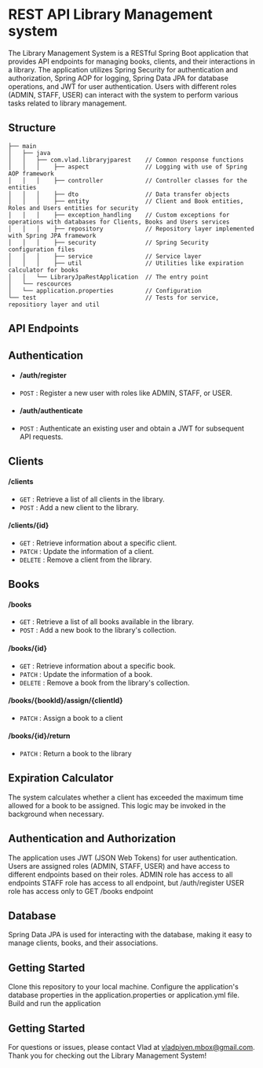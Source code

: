 # REST API Library Management system
The Library Management System is a RESTful Spring Boot application that provides API endpoints for managing books, clients, and their interactions in a library. The application utilizes Spring Security for authentication and authorization, Spring AOP for logging, Spring Data JPA for database operations, and JWT for user authentication. Users with different roles (ADMIN, STAFF, USER) can interact with the system to perform various tasks related to library management.

## Structure
```
├── main
│   ├── java          
│   │   ├── com.vlad.libraryjparest    // Common response functions
│   │   │    ├── aspect                // Logging with use of Spring AOP framework 
│   │   │    ├── controller            // Controller classes for the entities
│   │   │    ├── dto                   // Data transfer objects
│   │   │    ├── entity                // Client and Book entities, Roles and Users entities for security
│   │   │    ├── exception_handling    // Custom exceptions for operations with databases for Clients, Books and Users services 
│   │   │    ├── repository            // Repository layer implemented with Spring JPA framework
│   │   │    ├── security              // Spring Security configuration files
│   │   │    ├── service               // Service layer
│   │   │    ├── util                  // Utilities like expiration calculator for books                        
│   │   └── LibraryJpaRestApplication  // The entry point
│   └── rescources
│   └── application.properties         // Configuration
└── test                               // Tests for service, repositiory layer and util
```

## API Endpoints
## Authentication

* #### /auth/register
* `POST` : Register a new user with roles like ADMIN, STAFF, or USER.

* #### /auth/authenticate
* `POST` : Authenticate an existing user and obtain a JWT for subsequent API requests.

## Clients

#### /clients
* `GET` : Retrieve a list of all clients in the library.
* `POST` : Add a new client to the library.

#### /clients/{id}
* `GET` : Retrieve information about a specific client.
* `PATCH` : Update the information of a client.
* `DELETE` : Remove a client from the library.

## Books

#### /books
* `GET` : Retrieve a list of all books available in the library.
* `POST` : Add a new book to the library's collection.

#### /books/{id}
* `GET` : Retrieve information about a specific book.
* `PATCH` : Update the information of a book.
* `DELETE` : Remove a book from the library's collection.

#### /books/{bookId}/assign/{clientId}
* `PATCH` : Assign a book to a client

#### /books/{id}/return
* `PATCH` : Return a book to the library

## Expiration Calculator
The system calculates whether a client has exceeded the maximum time allowed for a book to be assigned. This logic may be invoked in the background when necessary.

## Authentication and Authorization
The application uses JWT (JSON Web Tokens) for user authentication. Users are assigned roles (ADMIN, STAFF, USER) and have access to different endpoints based on their roles.
ADMIN role has access to all endpoints
STAFF role has access to all endpoint, but /auth/register
USER role has access only to GET /books endpoint 

## Database
Spring Data JPA is used for interacting with the database, making it easy to manage clients, books, and their associations.

## Getting Started
Clone this repository to your local machine.
Configure the application's database properties in the application.properties or application.yml file.
Build and run the application

## Getting Started
For questions or issues, please contact Vlad at vladpiven.mbox@gmail.com.
Thank you for checking out the Library Management System!
